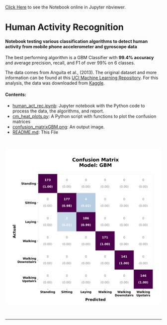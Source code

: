 <br>
<a href="http://nbviewer.jupyter.org/github/reyvaz/Human-Activity-Recognition/blob/master/human_act_rec.ipynb" target="_blank">Click Here</a>
to see the Notebook online in Jupyter nbviewer.

# Human Activity Recognition


#### Notebook testing various classification algorithms to detect human activity from mobile phone accelerometer and gyroscope data

The best performing algorithm is a GBM Classifier with **99.4% accuracy** and average precision, recall, and F1 of over 99% on 6 classes. 

The data comes from Anguita et al., (2013). The original dataset and more information can be found at this [UCI Machine Learning Repository](https://archive.ics.uci.edu/ml/datasets/human+activity+recognition+using+smartphones). For this analysis, the data was downloaded from [Kaggle](https://www.kaggle.com/uciml/human-activity-recognition-with-smartphones/data). 


#### Contents:

- [human_act_rec.ipynb](human_act_rec.ipynb): Jupyter notebook with the Python code to process the data, the algorithms, and report.
- [cm_heat_plots.py](cm_heat_plots.py): A Python script with functions to plot the confusion matrices
- [confusion_matrixGBM.png](confusion_matrixGBM.png): An output image.
- [README.md](README.md): This File  

<br>
<p align="center">
<a href="http://nbviewer.jupyter.org/github/reyvaz/Human-Activity-Recognition/blob/master/human_act_rec.ipynb" 
rel="see html report" target="_blank">
<img src="confusion_matrixGBM.png" alt="Drawing" width = "500"></a>
</p>
<br>
<hr>
<br>
